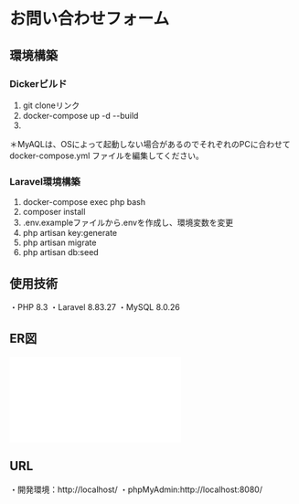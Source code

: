 # お問い合わせフォーム
## 環境構築
### Dickerビルド
  1. git cloneリンク
  2. docker-compose up -d --build
  3. 
＊MyAQLは、OSによって起動しない場合があるのでそれぞれのPCに合わせて docker-compose.yml ファイルを編集してください。

### Laravel環境構築

1. docker-compose exec php bash
2. composer install
3. .env.exampleファイルから.envを作成し、環境変数を変更
4. php artisan key:generate
5. php artisan migrate
6. php artisan db:seed

## 使用技術

・PHP 8.3
・Laravel 8.83.27
・MySQL 8.0.26

## ER図
![ER図](./ER図.drawio.pdf)
## URL

・開発環境：http://localhost/
・phpMyAdmin:http://localhost:8080/
